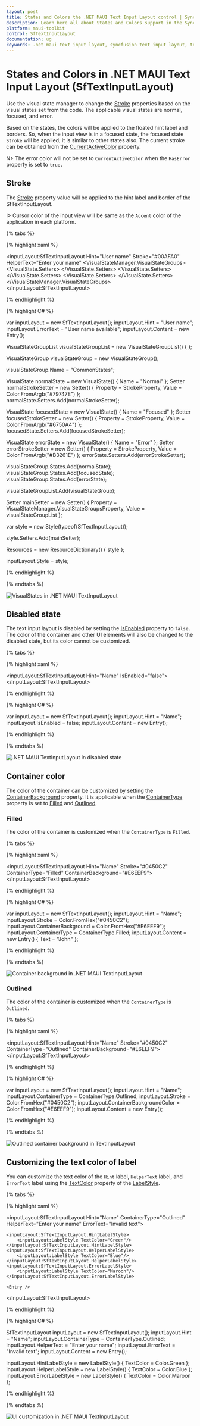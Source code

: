 ```yaml
---
layout: post
title: States and Colors the .NET MAUI Text Input Layout control | Syncfusion
description: Learn here all about States and Colors support in the Syncfusion .NET MAUI Text Input Layout (SfTextInputLayout) control and more.
platform: maui-toolkit
control: SfTextInputLayout
documentation: ug
keywords: .net maui text input layout, syncfusion text input layout, text input layout maui.
---
```


# States and Colors in .NET MAUI Text Input Layout (SfTextInputLayout)

Use the visual state manager to change the [Stroke](https://help.syncfusion.com/cr/maui-toolkit/Syncfusion.Maui.Toolkit.TextInputLayout.SfTextInputLayout.html#Syncfusion_Maui_Toolkit_TextInputLayout_SfTextInputLayout_Stroke) properties based on the visual states set from the code. The applicable visual states are normal, focused, and error.

Based on the states, the colors will be applied to the floated hint label and borders. So, when the input view is in a focused state, the focused state `Stroke` will be applied; it is similar to other states also. The current stroke can be obtained from the [CurrentActiveColor](https://help.syncfusion.com/cr/maui-toolkit/Syncfusion.Maui.Toolkit.TextInputLayout.SfTextInputLayout.html#Syncfusion_Maui_Toolkit_TextInputLayout_SfTextInputLayout_CurrentActiveColor) property.

N> The error color will not be set to `CurrentActiveColor` when the `HasError` property is set to `true.`

## Stroke
The [Stroke](https://help.syncfusion.com/cr/maui-toolkit/Syncfusion.Maui.Toolkit.TextInputLayout.SfTextInputLayout.html#Syncfusion_Maui_Toolkit_TextInputLayout_SfTextInputLayout_Stroke) property value will be applied to the hint label and border of the SfTextInputLayout.

I> Cursor color of the input view will be same as the `Accent` color of the application in each platform.

{% tabs %} 

{% highlight xaml %} 

<inputLayout:SfTextInputLayout Hint="User name" 
                               Stroke="#00AFA0"
                               HelperText="Enter your name"
    <VisualStateManager.VisualStateGroups>
        <VisualStateGroupList>
            <VisualStateGroup x:Name="CommonStates">
                    <VisualState Name="Normal">
                        <VisualState.Setters>
                            <Setter Property="Stroke" Value="#79747E"/>
                        </VisualState.Setters>
                    </VisualState>
                    <VisualState Name="Focused">
                        <VisualState.Setters>
                            <Setter Property="Stroke" Value="#6750A4"/>
                        </VisualState.Setters>
                    </VisualState>
                    <VisualState Name="Error">
                        <VisualState.Setters>
                            <Setter Property="Stroke" Value="#B3261E"/>
                        </VisualState.Setters>
                    </VisualState>
            </VisualStateGroup>
        </VisualStateGroupList>
    </VisualStateManager.VisualStateGroups>
    <Entry />
</inputLayout:SfTextInputLayout>  
 
{% endhighlight %}

{% highlight C# %} 

var inputLayout = new SfTextInputLayout();
inputLayout.Hint = "User name";
inputLayout.ErrorText = "User name available";
inputLayout.Content = new Entry(); 

VisualStateGroupList visualStateGroupList = new VisualStateGroupList() { };

VisualStateGroup visualStateGroup = new VisualStateGroup();

visualStateGroup.Name = "CommonStates";

VisualState normalState = new VisualState() { Name = "Normal" };
Setter normalStrokeSetter = new Setter() { Property = StrokeProperty, Value = Color.FromArgb("#79747E") };
normalState.Setters.Add(normalStrokeSetter);

VisualState focusedState = new VisualState() { Name = "Focused" };
Setter focusedStrokeSetter = new Setter() { Property = StrokeProperty, Value = Color.FromArgb("#6750A4") };
focusedState.Setters.Add(focusedStrokeSetter);

VisualState errorState = new VisualState() { Name = "Error" };
Setter errorStrokeSetter = new Setter() { Property = StrokeProperty, Value = Color.FromArgb("#B3261E") };
errorState.Setters.Add(errorStrokeSetter);

visualStateGroup.States.Add(normalState);
visualStateGroup.States.Add(focusedState);
visualStateGroup.States.Add(errorState);

visualStateGroupList.Add(visualStateGroup);

Setter mainSetter = new Setter() { Property = VisualStateManager.VisualStateGroupsProperty, Value = visualStateGroupList };

var style = new Style(typeof(SfTextInputLayout));

style.Setters.Add(mainSetter);

Resources = new ResourceDictionary() { style };

inputLayout.Style = style;

{% endhighlight %}

{% endtabs %}

![VisualStates in .NET MAUI TextInputLayout](images/StatesAndColors/States.png)

## Disabled state

The text input layout is disabled by setting the [IsEnabled](https://help.syncfusion.com/cr/maui-toolkit/Syncfusion.Maui.Toolkit.TextInputLayout.SfTextInputLayout.html#Syncfusion_Maui_Toolkit_TextInputLayout_SfTextInputLayout_IsEnabled) property to `false.` The color of the container and other UI elements will also be changed to the disabled state, but its color cannot be customized.

{% tabs %} 

{% highlight xaml %} 

<inputLayout:SfTextInputLayout Hint="Name" 
                               IsEnabled="false">
    <Entry />
</inputLayout:SfTextInputLayout>  
 
{% endhighlight %}

{% highlight C# %} 

var inputLayout = new SfTextInputLayout();
inputLayout.Hint = "Name";
inputLayout.IsEnabled = false;
inputLayout.Content = new Entry(); 

{% endhighlight %}

{% endtabs %}

![.NET MAUI TextInputLayout in disabled state](images/StatesAndColors/Disabled.jpg)


## Container color
The color of the container can be customized by setting the [ContainerBackground](https://help.syncfusion.com/cr/maui-toolkit/Syncfusion.Maui.Toolkit.TextInputLayout.SfTextInputLayout.html#Syncfusion_Maui_Toolkit_TextInputLayout_SfTextInputLayout_ContainerBackground) property. It is applicable when the [ContainerType](https://help.syncfusion.com/cr/maui-toolkit/Syncfusion.Maui.Toolkit.TextInputLayout.SfTextInputLayout.html#Syncfusion_Maui_Toolkit_TextInputLayout_SfTextInputLayout_ContainerType) property is set to [Filled](https://help.syncfusion.com/cr/maui-toolkit/Syncfusion.Maui.Toolkit.TextInputLayout.ContainerType.html#Syncfusion_Maui_Toolkit_TextInputLayout_ContainerType_Filled) and [Outlined](https://help.syncfusion.com/cr/maui-toolkit/Syncfusion.Maui.Toolkit.TextInputLayout.ContainerType.html#Syncfusion_Maui_Toolkit_TextInputLayout_ContainerType_Outlined).

### Filled

The color of the container is customized when the `ContainerType` is `Filled`.

{% tabs %} 

{% highlight xaml %} 

<inputLayout:SfTextInputLayout Hint="Name" 
                               Stroke="#0450C2"
                               ContainerType="Filled"
                               ContainerBackground="#E6EEF9">
    <Entry />
</inputLayout:SfTextInputLayout>  
 
{% endhighlight %}

{% highlight C# %} 

var inputLayout = new SfTextInputLayout();
inputLayout.Hint = "Name";
inputLayout.Stroke = Color.FromHex("#0450C2");
inputLayout.ContainerBackground = Color.FromHex("#E6EEF9");
inputLayout.ContainerType = ContainerType.Filled;
inputLayout.Content = new Entry() { Text = "John" }; 

{% endhighlight %}

{% endtabs %}

![Container background in .NET MAUI TextInputLayout](images/StatesAndColors/FilledContainerBackground.png)

### Outlined

The color of the container is customized when the `ContainerType` is `Outlined`.

{% tabs %} 

{% highlight xaml %} 

<inputLayout:SfTextInputLayout Hint="Name" 
                               Stroke="#0450C2"
                               ContainerType="Outlined"
                               ContainerBackground="#E6EEF9">`
    <Entry  />
</inputLayout:SfTextInputLayout>  
 
{% endhighlight %}

{% highlight C# %} 

var inputLayout = new SfTextInputLayout();
inputLayout.Hint = "Name";
inputLayout.ContainerType = ContainerType.Outlined;
inputLayout.Stroke = Color.FromHex("#0450C2");
inputLayout.ContainerBackgroundColor = Color.FromHex("#E6EEF9");
inputLayout.Content = new Entry(); 

{% endhighlight %}

{% endtabs %}

![Outlined container background in TextInputLayout](images/StatesAndColors/OutlinedContainerBackground.png)


## Customizing the text color of label

You can customize the text color of the `Hint` label, `HelperText` label, and `ErrorText` label using the [TextColor](https://help.syncfusion.com/cr/maui-toolkit/Syncfusion.Maui.Toolkit.TextInputLayout.LabelStyle.html#Syncfusion_Maui_Toolkit_TextInputLayout_LabelStyle_TextColor) property of the [LabelStyle](https://help.syncfusion.com/cr/maui-toolkit/Syncfusion.Maui.Toolkit.TextInputLayout.LabelStyle.html).

{% tabs %} 

{% highlight xaml %} 

<inputLayout:SfTextInputLayout Hint="Name" 
                               ContainerType="Outlined"
                               HelperText="Enter your name"
                               ErrorText="Invalid text">
        
    <inputLayout:SfTextInputLayout.HintLabelStyle>
        <inputLayout:LabelStyle TextColor="Green"/>
    </inputLayout:SfTextInputLayout.HintLabelStyle>
    <inputLayout:SfTextInputLayout.HelperLabelStyle>
        <inputLayout:LabelStyle TextColor="Blue"/>
    </inputLayout:SfTextInputLayout.HelperLabelStyle>
    <inputLayout:SfTextInputLayout.ErrorLabelStyle>
        <inputLayout:LabelStyle TextColor="Maroon"/>
    </inputLayout:SfTextInputLayout.ErrorLabelStyle>
        
    <Entry />
        
</inputLayout:SfTextInputLayout>  
 
{% endhighlight %}

{% highlight C# %} 

SfTextInputLayout inputLayout = new SfTextInputLayout();
inputLayout.Hint = "Name";
inputLayout.ContainerType = ContainerType.Outlined;
inputLayout.HelperText = "Enter your name";
inputLayout.ErrorText = "Invalid text";
inputLayout.Content = new Entry();

inputLayout.HintLabelStyle = new LabelStyle() { TextColor = Color.Green };
inputLayout.HelperLabelStyle = new LabelStyle() { TextColor = Color.Blue };
inputLayout.ErrorLabelStyle = new LabelStyle() { TextColor = Color.Maroon };

{% endhighlight %}

{% endtabs %}

![UI customization in .NET MAUI TextInputLayout](images/StatesAndColors/AssistiveColors.png)
